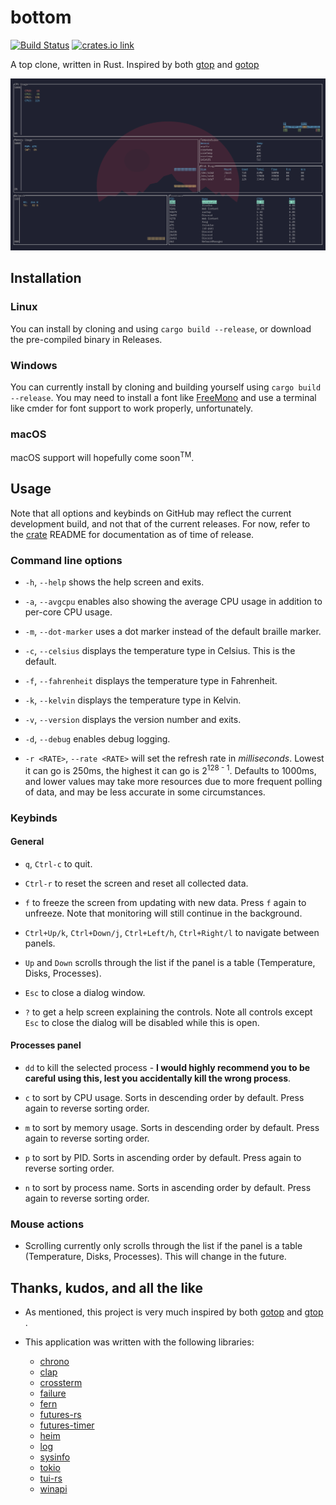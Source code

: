 # bottom

[![Build Status](https://travis-ci.com/ClementTsang/bottom.svg?token=1wvzVgp94E1TZyPNs8JF&branch=master)](https://travis-ci.com/ClementTsang/bottom) [![crates.io link](https://img.shields.io/crates/v/bottom.svg)](https://crates.io/crates/bottom)

A top clone, written in Rust. Inspired by both [gtop](https://github.com/aksakalli/gtop) and [gotop](https://github.com/cjbassi/gotop)

![Quick demo recording](assets/recording_1.gif)

## Installation

### Linux

You can install by cloning and using `cargo build --release`, or download the pre-compiled binary in Releases.

### Windows

You can currently install by cloning and building yourself using `cargo build --release`. You may need to install a font like [FreeMono](https://fonts2u.com/free-monospaced.font) and use a terminal like cmder for font support to work properly, unfortunately.

### macOS

macOS support will hopefully come soon<sup>TM</sup>.

## Usage

Note that all options and keybinds on GitHub may reflect the current development build, and not that of the current releases. For now, refer to the [crate](https://crates.io/crates/bottom) README for documentation as of time of release.

### Command line options

- `-h`, `--help` shows the help screen and exits.

- `-a`, `--avgcpu` enables also showing the average CPU usage in addition to per-core CPU usage.

- `-m`, `--dot-marker` uses a dot marker instead of the default braille marker.

- `-c`, `--celsius` displays the temperature type in Celsius. This is the default.

- `-f`, `--fahrenheit` displays the temperature type in Fahrenheit.

- `-k`, `--kelvin` displays the temperature type in Kelvin.

- `-v`, `--version` displays the version number and exits.

- `-d`, `--debug` enables debug logging.

- `-r <RATE>`, `--rate <RATE>` will set the refresh rate in _milliseconds_. Lowest it can go is 250ms, the highest it can go is 2<sup>128 - 1</sup>. Defaults to 1000ms, and lower values may take more resources due to more frequent polling of data, and may be less accurate in some circumstances.

### Keybinds

#### General

- `q`, `Ctrl-c` to quit.

- `Ctrl-r` to reset the screen and reset all collected data.

- `f` to freeze the screen from updating with new data. Press `f` again to unfreeze. Note that monitoring will still continue in the background.

- `Ctrl+Up/k`, `Ctrl+Down/j`, `Ctrl+Left/h`, `Ctrl+Right/l` to navigate between panels.

- `Up` and `Down` scrolls through the list if the panel is a table (Temperature, Disks, Processes).

- `Esc` to close a dialog window.

- `?` to get a help screen explaining the controls. Note all controls except `Esc` to close the dialog will be disabled while this is open.

#### Processes panel

- `dd` to kill the selected process - **I would highly recommend you to be careful using this, lest you accidentally kill the wrong process**.

- `c` to sort by CPU usage. Sorts in descending order by default. Press again to reverse sorting order.

- `m` to sort by memory usage. Sorts in descending order by default. Press again to reverse sorting order.

- `p` to sort by PID. Sorts in ascending order by default. Press again to reverse sorting order.

- `n` to sort by process name. Sorts in ascending order by default. Press again to reverse sorting order.

### Mouse actions

[* Scrolling either scrolls through the list if the panel is a table (Temperature, Disks, Processes), or zooms in and out if it is a chart.]: <>

- Scrolling currently only scrolls through the list if the panel is a table (Temperature, Disks, Processes). This will change in the future.

## Thanks, kudos, and all the like

- As mentioned, this project is very much inspired by both [gotop](https://github.com/cjbassi/gotop) and [gtop](https://github.com/aksakalli/gtop) .

- This application was written with the following libraries:
  - [chrono](https://github.com/chronotope/chrono)
  - [clap](https://github.com/clap-rs/clap)
  - [crossterm](https://github.com/TimonPost/crossterm)
  - [failure](https://github.com/rust-lang-nursery/failure)
  - [fern](https://github.com/daboross/fern)
  - [futures-rs](https://github.com/rust-lang-nursery/futures-rs)
  - [futures-timer](https://github.com/rustasync/futures-timer)
  - [heim](https://github.com/heim-rs/heim)
  - [log](https://github.com/rust-lang-nursery/log)
  - [sysinfo](https://github.com/GuillaumeGomez/sysinfo)
  - [tokio](https://github.com/tokio-rs/tokio)
  - [tui-rs](https://github.com/fdehau/tui-rs)
  - [winapi](https://github.com/retep998/winapi-rs)
